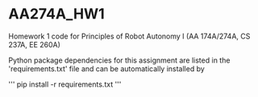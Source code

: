# AA274A_HW1
Homework 1 code for Principles of Robot Autonomy I (AA 174A/274A, CS 237A, EE 260A)

Python package dependencies for this assignment are listed in the 'requirements.txt' file and can be automatically installed by

'''
pip install -r requirements.txt
'''

